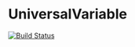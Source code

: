 # UniversalVariable

[![Build Status](https://github.com/samncorn/UniversalVariable.jl/workflows/CI/badge.svg)](https://github.com/samncorn/UniversalVariable.jl/actions)
